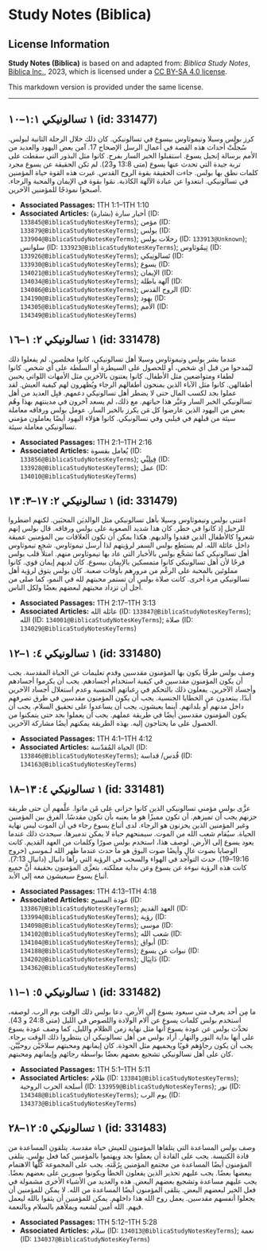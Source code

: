 # Study Notes (Biblica)

## License Information

**Study Notes (Biblica)** is based on and adapted from: _Biblica Study Notes_, [Biblica Inc.](https://www.biblica.com/), 2023, which is licensed under a [CC BY-SA 4.0 license](https://creativecommons.org/licenses/by-sa/4.0/legalcode.en).

This markdown version is provided under the same license.



--------------------------------

## ١ تسالونيكي ١:١–١٠ (id: 331477)

كرز بولس وسيلا وتيموثاوس بيسوع في تسالونيكي. كان ذلك خلال الرحلة الثانية لبولس. سُجلَّتْ أحداث هذه القصة في أعمال الرسل الإصحاح 17\. آمن بعض اليهود والعديد من الأمم برسالة إنجيل يسوع. استقبلوا الخبر السار بفرح. كانوا مثل البذور التي سقطت على تربة جيدة التي تحدث عنها يسوع (متى 13:8 و23\). لم تكن الحقيقة عن يسوع مجرد كلمات نطق بها بولس. جاءت الحقيقة بقوة الروح القدس. غيرت هذه القوة حياة المؤمنين في تسالونيكي. ابتعدوا عن عبادة الآلهة الكاذبة. نمَوا بقوة في الإيمان والمحبة والرجاء. أصبحوا نموذجًا للمؤمنين الآخرين.

* **Associated Passages:** 1TH 1:1–1TH 1:10
* **Associated Articles:** أخبار سارة (بشارة) (ID: `133845@BiblicaStudyNotesKeyTerms`); مؤمن (ID: `133879@BiblicaStudyNotesKeyTerms`); بولس (ID: `133904@BiblicaStudyNotesKeyTerms`); رحلات بولس (ID: `133913@Unknown`); سلوانس (ID: `133923@BiblicaStudyNotesKeyTerms`); تِيمُوثاوس (ID: `133926@BiblicaStudyNotesKeyTerms`); تَسالونِيكي (ID: `133930@BiblicaStudyNotesKeyTerms`); يسوع (ID: `134021@BiblicaStudyNotesKeyTerms`); الإيمان (ID: `134034@BiblicaStudyNotesKeyTerms`); آلهة باطلة (ID: `134086@BiblicaStudyNotesKeyTerms`); الروح القدس (ID: `134190@BiblicaStudyNotesKeyTerms`); يهود (ID: `134305@BiblicaStudyNotesKeyTerms`); الأمم (ID: `134349@BiblicaStudyNotesKeyTerms`)

## ١ تسالونيكي ٢: ١–١٦ (id: 331478)

عندما بشر بولس وتيموثاوس وسيلا أهل تسالونيكي، كانوا مخلصين. لم يفعلوا ذلك ليُمدحوا من قبل أي شخص، أو للحصول على السيطرة أو السلطة على أي شخص. كانوا لطفاء ومتواضعين مثل الأطفال. كانوا يعتنون بالآخرين مثل الأمهات اللواتي يحببن أطفالهن. كانوا مثل الآباء الذين يمنحون أطفالهم الرجاء ويُظهرون لهم كيفية العيش. لقد عملوا بجد لكسب المال حتى لا يضطر أهل تسالونيكي دعمهم. قبِل العديد من أهل تسالونيكي الخبر السار وغيَّر هذا حياتهم. مع ذلك، لم يسعد آخرون في مدينتهم بهذا وهُم بعض من اليهود الذين عارضوا كل مَن يكرز بالخبر السار. عومل بولس ورفاقه معاملة سيئة من قبلهم في فيلبي وفي تسالونيكي. كانوا هؤلاء اليهود أيضًا يعاملون مؤمني تسالونيكي معاملة سيئة.

* **Associated Passages:** 1TH 2:1–1TH 2:16
* **Associated Articles:** يُعامل بقسوة (ID: `133856@BiblicaStudyNotesKeyTerms`); فِيلِبِّي (ID: `133928@BiblicaStudyNotesKeyTerms`); عمل (ID: `134010@BiblicaStudyNotesKeyTerms`)

## ١ تسالونيكي ٢: ١٧–٣: ١٣ (id: 331479)

اعتنى بولس وتيموثاوس وسيلا بأهل تسالونيكي مثل الوالديَن المحبَين. لكنهم اضطروا للرحيل إذ كانوا في خطر. كان هذا شديد الصعوبة على بولس ورفاقه. قال بولس إنهم شعروا كالأطفال الذين فقدوا والديهم. هكذا يمكن أن تكون العلاقات بين المؤمنين عميقة داخل عائلة الله. لم يستطع بولس السفر لرؤيتهم لذا أرسل تيموثاوس. شجع تيموثاوس أهل تسالونيكي كما تشجَّع بولس بالأخبار التي عاد بها تيموثاوس منهم. امتلأ قلب بولس فرحًا لأن أهل تسالونيكي كانوا متمسكين بالإيمان بيسوع. كان لديهم إيمان قوي. كانوا مملوئين بالمحبة على الرغْم من مرورهم بأوقات صعبة. كان بولس يتوق لرؤية أهل تسالونيكي مرة أخرى. كانت صلاة بولس أن تستمر محبتهم لله في النمو، كما صلى من أجل أن تزداد محبتهم لبعضهم بعضًا ولكل الناس.

* **Associated Passages:** 1TH 2:17–1TH 3:13
* **Associated Articles:** عائلة الله (ID: `133847@BiblicaStudyNotesKeyTerms`); الله (ID: `134001@BiblicaStudyNotesKeyTerms`); صلاة (ID: `134029@BiblicaStudyNotesKeyTerms`)

## ١ تسالونيكي ٤: ١–١٢ (id: 331480)

وصف بولس طرقًا يكون بها المؤمنون مقدسين وقدم تعليمات عن الحياة المقدسة. يجب أن يكون المؤمنون مقدسين في كيفية استخدام أجسادهم. يجب أن يكرموا أجسادهم وأجساد الآخرين. يفعلون ذلك بالتحكم في رغباتهم الجنسية وعدم استغلال أجساد الآخرين أبدًا. يبتعدون عن الخطايا الجنسية. يجب أن يكون المؤمنون مقدسين في طرق تصرفهم داخل مدنهم أو بلداتهم. أينما يعيشون، يجب أن يساعدوا على تحقيق السلام. يجب أن يكون المؤمنون مقدسين أيضًا في طريقة عملهم. يجب أن يعملوا بجد حتى يتمكنوا من الحصول على ما يحتاجون إليه. بهذه الطريقة يمكنهم أيضًا مشاركة الآخرين.

* **Associated Passages:** 1TH 4:1–1TH 4:12
* **Associated Articles:** الحياة المُقدّسة (ID: `133846@BiblicaStudyNotesKeyTerms`); قُدس/ قداسة (ID: `134163@BiblicaStudyNotesKeyTerms`)

## ١ تسالونيكي ٤: ١٣–١٨ (id: 331481)

عزَّى بولس مؤمني تسالونيكي الذين كانوا حزانى على مًن ماتوا. علَّمهم أن حتى طريقة حزنهم يجب أن تميزهم. أن تكون مميزًا هو ما يعنيه بأن تكون مقدسًا. الفرق بين المؤمنين وغير المؤمنين الذين يحزنون هو الرجاء. لدى أتباع يسوع رجاء في أن الموت ليس نهاية الحياة. سيُقام شعب الله من الموت. سيمنحهم حياة لا يمكن تدميرها. سيحدث ذلك عندما يعود يسوع إلى الأرض. لوصف هذا، استخدم بولس صورًا وكلمات من العهد القديم. كانت الوصايا بصوت عالٍ وأيضًا صوت البوق هو ما حدث عندما ظهر الله لـموسى (خروج 19:16–19\). حدث التواجد في الهواء والسحب في الرؤية التي رآها دانيال (دانيال 7:13\). كانت هذه الرؤية نبوءة عن يسوع وعن بداية مملكته. يتعزَّى المؤمنون بحقيقة أنَّ جميع أتباع يسوع سيعيشون معه إلى الأبد.

* **Associated Passages:** 1TH 4:13–1TH 4:18
* **Associated Articles:** عودة المسيح (ID: `133867@BiblicaStudyNotesKeyTerms`); العهد القديم (ID: `133994@BiblicaStudyNotesKeyTerms`); رؤية (ID: `134098@BiblicaStudyNotesKeyTerms`); موسى (ID: `134102@BiblicaStudyNotesKeyTerms`); شعب الله (ID: `134104@BiblicaStudyNotesKeyTerms`); أبواق (ID: `134188@BiblicaStudyNotesKeyTerms`); نبوات عن يسوع (ID: `134202@BiblicaStudyNotesKeyTerms`); دَانِيَال (ID: `134362@BiblicaStudyNotesKeyTerms`)

## ١ تسالونيكي ٥: ١–١١ (id: 331482)

ما مِن أحد يعرف متى سيعود يسوع إلى الأرض. دعا بولس ذلك الوقت يوم الرب. لوصفه، استخدم بولس كلمات يسوع عن آلام الولادة واللصوص في الليل (متى 24:8 و 43\). تحدَّث بولس عن عودة يسوع أنها مثل نهاية زمن الظلام والليل، كما وصف عودة يسوع على أنها بداية النور والنهار. أراد بولس من أهل تسالونيكي أن ينتظروا ذلك الوقت برجاء. يجب أن يكون رجاؤهم قويًا ويحميهم مثل الخوذة. كان إيمانهم ومحبتهم سلاحَيْن روحيَّيْن. كان على أهل تسالونيكي تشجيع بعضهم بعضًا بواسطة رجائهم وإيمانهم ومحبتهم.

* **Associated Passages:** 1TH 5:1–1TH 5:11
* **Associated Articles:** ظلام (ID: `133841@BiblicaStudyNotesKeyTerms`); أسلحة الحرب الروحية (ID: `133959@BiblicaStudyNotesKeyTerms`); نور (ID: `134348@BiblicaStudyNotesKeyTerms`); يوم الرب (ID: `134373@BiblicaStudyNotesKeyTerms`)

## ١ تسالونيكي ٥: ١٢–٢٨ (id: 331483)

وصف بولس المساعدة التي يتلقاها المؤمنون للعيش حياة مقدسة. يتلقون المساعدة من قادة الكنيسة. يجب على القادة أن يعملوا بجد ويهتموا بالمؤمنين كما فعل بولس. يتلقى المؤمنون أيضًا المساعدة من مجتمع المؤمنين بِرُمَّته. يجب على المجموعة كُلََّها الاهتمام ببعضها بعضًا. يجب عليهم تحذير الذين يفعلون الخطأ ويكونوا صبورين على بعضهم بعضًا. يجب عليهم مساعدة وتشجيع بعضهم البعض. هذه والعديد من الأشياء الأخرى مشمولة في فعل الخير لبعضهم البعض. يتلقى المؤمنون أيضًا المساعدة من الله. لا يمكن للمؤمنين أن يجعلوا أنفسهم مقدسين. يعمل روح الله هذا داخلهم. يمكن للمؤمنين أن يثقوا بالله ليعمل فيهم. الله أمين لشعبه ويملأهم بالسلام وبالنعمة.

* **Associated Passages:** 1TH 5:12–1TH 5:28
* **Associated Articles:** سلام (ID: `134013@BiblicaStudyNotesKeyTerms`); نعمة (ID: `134037@BiblicaStudyNotesKeyTerms`)

